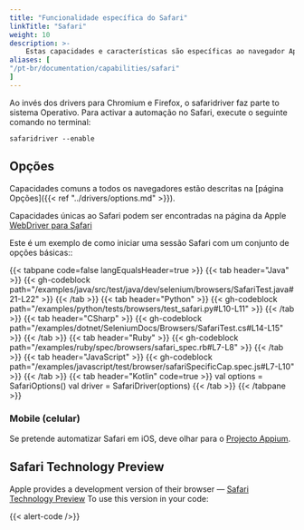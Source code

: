 ```yaml
---
title: "Funcionalidade específica do Safari"
linkTitle: "Safari"
weight: 10
description: >-
    Estas capacidades e características são específicas ao navegador Apple Safari.
aliases: [
"/pt-br/documentation/capabilities/safari"
]
---
```


Ao invés dos drivers para Chromium e Firefox, o safaridriver faz parte to sistema Operativo.
Para activar a automação no Safari, execute o seguinte comando no terminal:

```shell
safaridriver --enable
```

## Opções

Capacidades comuns a todos os navegadores estão descritas na [página Opções]({{< ref "../drivers/options.md" >}}).

Capacidades únicas ao Safari podem ser encontradas na página da Apple [WebDriver para Safari](https://developer.apple.com/documentation/webkit/about_webdriver_for_safari#2957227)

Este é um exemplo de como iniciar uma sessão Safari com um conjunto de opções básicas::

{{< tabpane code=false langEqualsHeader=true >}}
{{< tab header="Java" >}}
{{< gh-codeblock path="/examples/java/src/test/java/dev/selenium/browsers/SafariTest.java#21-L22" >}}
{{< /tab >}}
{{< tab header="Python" >}}
{{< gh-codeblock path="/examples/python/tests/browsers/test_safari.py#L10-L11" >}}
{{< /tab >}}
{{< tab header="CSharp" >}}
{{< gh-codeblock path="/examples/dotnet/SeleniumDocs/Browsers/SafariTest.cs#L14-L15" >}}
{{< /tab >}}
{{< tab header="Ruby" >}}
{{< gh-codeblock path="/examples/ruby/spec/browsers/safari_spec.rb#L7-L8" >}}
{{< /tab >}}
{{< tab header="JavaScript" >}}
{{< gh-codeblock path="/examples/javascript/test/browser/safariSpecificCap.spec.js#L7-L10" >}}
{{< /tab >}}
{{< tab header="Kotlin" code=true >}}
  val options = SafariOptions()
  val driver = SafariDriver(options)
{{< /tab >}}
{{< /tabpane >}}

### Mobile (celular)
Se pretende automatizar Safari em iOS, deve olhar para o [Projecto Appium](//appium.io/).

## Safari Technology Preview

Apple provides a development version of their browser — [Safari Technology Preview](https://developer.apple.com/safari/technology-preview/)
To use this version in your code:

{{< alert-code />}}

